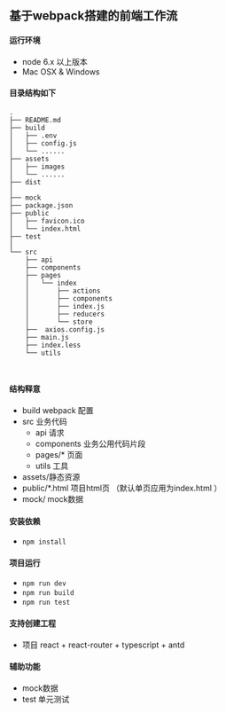 ## 基于webpack搭建的前端工作流

#### 运行环境
- node 6.x 以上版本
- Mac OSX & Windows

#### 目录结构如下

```
.
├── README.md
├── build
│   ├── .env
│   ├── config.js
│   └── ......
├── assets
│   ├── images
│   └── ...... 
├── dist   
│   
├── mock 
├── package.json
├── public
│   ├── favicon.ico
│   └── index.html
├── test
│
└── src
    ├── api
    ├── components  
    ├── pages
    │   └── index
    │       ├── actions
    │       ├── components
    │       ├── index.js
    │       ├── reducers
    │       └── store
    ├──  axios.config.js
    ├── main.js
    ├── index.less
    └── utils
      
       
```


#### 结构释意
- build webpack 配置
- src 业务代码
    - api 请求
    - components 业务公用代码片段
    - pages/* 页面
    - utils 工具
- assets/静态资源
- public/*.html 项目html页 （默认单页应用为index.html ）
- mock/ mock数据

#### 安装依赖
- ```npm install```

#### 项目运行
- ```npm run dev```
- ```npm run build```
- ```npm run test```


#### 支持创建工程
- 项目 react + react-router + typescript + antd


#### 辅助功能
- mock数据
- test 单元测试



